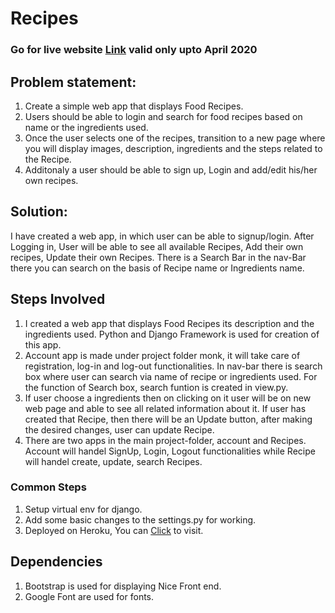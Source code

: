 # Recipes
### Go for live website [Link](https://fierce-ridge-59121.herokuapp.com/) valid only upto April 2020
## Problem statement:
1. Create a simple web app that displays Food Recipes.
2. Users should be able to login and search for food recipes based on name or the
ingredients used.
3. Once the user selects one of the recipes, transition to a new page where you will
display images, description, ingredients and the steps related to the Recipe.
4. Additonaly a user should be able to sign up, Login and add/edit his/her own
recipes.
## Solution:
I have created a web app, in which user can be able to signup/login. After Logging in, User will be able to see all available Recipes, Add their own recipes, Update their own Recipes. There is a Search Bar in the nav-Bar there you can search on the basis of Recipe name or Ingredients name.

## Steps Involved
1. I created a web app that displays Food Recipes its description and the ingredients used. Python and Django Framework is used for creation of this app.
2. Account app is made under project folder monk, it will take care of registration, log-in and log-out functionalities. In nav-bar there is search box where user can search via name of recipe or ingredients used. For the function of Search box, search funtion is created in view.py.
3. If user choose a ingredients then on clicking on it user will be on new web page and able to see all related information about it. If user has created that Recipe, then there will be an Update button, after making the desired changes, user can update Recipe.
4. There are two apps in the main project-folder, account and Recipes. Account will handel SignUp, Login, Logout functionalities while Recipe will handel create, update, search Recipes. 

### Common Steps
1. Setup virtual env for django.
2. Add some basic changes to the settings.py for working.
3. Deployed on Heroku, You can [Click](https://fierce-ridge-59121.herokuapp.com/) to visit.

## Dependencies
1. Bootstrap is used for displaying Nice Front end.
2. Google Font are used for fonts.

